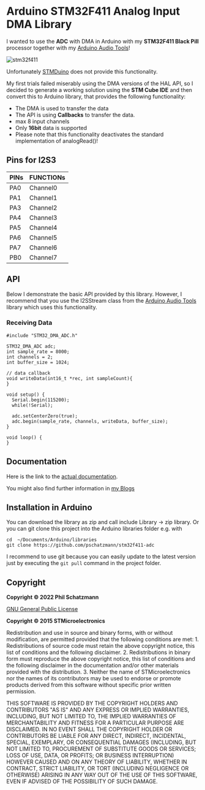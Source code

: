 # Arduino STM32F411 Analog Input DMA Library

I wanted to use the __ADC__ with DMA in Arduino with my __STM32F411 Black Pill__ processor together with my [Arduino Audio Tools](https://github.com/pschatzmann/arduino-audio-tools)! 

![stm32f411](https://pschatzmann.github.io/stm32f411-i2s/stm32f411.jpeg)

Unfortunately [STMDuino](https://github.com/stm32duino) does not provide this functionality.

My first trials failed miserably using the DMA versions of the HAL API, so I decided to generate a working solution using the __STM Cube IDE__ and then convert this to Arduino library, that provides the following functionality:

- The DMA is used to transfer the data
- The API is using __Callbacks__ to transfer the data.
- max 8 input channels
- Only __16bit__ data is supported
- Please note that this functionality deactivates the standard implementation of analogRead()!

## Pins for I2S3

PINs  |	FUNCTIONs 
------|------------	
PA0   |	Channel0	
PA1	  | Channel1
PA3	  | Channel2	
PA4	  | Channel3
PA5	  | Channel4
PA6	  | Channel5
PA7	  | Channel6
PB0	  | Channel7


## API

Below I demonstrate the basic API provided by this library. However, I recommend that you use the I2SStream class from the [Arduino Audio Tools](https://github.com/pschatzmann/arduino-audio-tools) library which uses this functionality.


### Receiving Data

```
#include "STM32_DMA_ADC.h"

STM32_DMA_ADC adc;
int sample_rate = 8000;
int channels = 2;
int buffer_size = 1024;

// data callback
void writeData(int16_t *rec, int sampleCount){
}

void setup() {
  Serial.begin(115200);
  while(!Serial);

  adc.setCenterZero(true);
  adc.begin(sample_rate, channels, writeData, buffer_size);  
}

void loop() {
}

```

## Documentation

Here is the link to the [actual documentation](https://pschatzmann.github.io/stm32f411-adc/html/modules.html).

You might also find further information in [my Blogs](https://www.pschatzmann.ch/tags/stm32)


## Installation in Arduino

You can download the library as zip and call include Library -> zip library. Or you can git clone this project into the Arduino libraries folder e.g. with

```
cd  ~/Documents/Arduino/libraries
git clone https://github.com/pschatzmann/stm32f411-adc
```

I recommend to use git because you can easily update to the latest version just by executing the ```git pull``` command in the project folder.


## Copyright

__Copyright © 2022 Phil Schatzmann__

[GNU General Public License](License.txt)


__Copyright © 2015 STMicroelectronics__
  
Redistribution and use in source and binary forms, with or without modification,
are permitted provided that the following conditions are met:
	1. Redistributions of source code must retain the above copyright notice,
	this list of conditions and the following disclaimer.
	2. Redistributions in binary form must reproduce the above copyright notice,
	this list of conditions and the following disclaimer in the documentation
	and/or other materials provided with the distribution.
	3. Neither the name of STMicroelectronics nor the names of its contributors
	may be used to endorse or promote products derived from this software
	without specific prior written permission.

THIS SOFTWARE IS PROVIDED BY THE COPYRIGHT HOLDERS AND CONTRIBUTORS "AS IS"
AND ANY EXPRESS OR IMPLIED WARRANTIES, INCLUDING, BUT NOT LIMITED TO, THE
IMPLIED WARRANTIES OF MERCHANTABILITY AND FITNESS FOR A PARTICULAR PURPOSE ARE
DISCLAIMED. IN NO EVENT SHALL THE COPYRIGHT HOLDER OR CONTRIBUTORS BE LIABLE
FOR ANY DIRECT, INDIRECT, INCIDENTAL, SPECIAL, EXEMPLARY, OR CONSEQUENTIAL
DAMAGES (INCLUDING, BUT NOT LIMITED TO, PROCUREMENT OF SUBSTITUTE GOODS OR
SERVICES; LOSS OF USE, DATA, OR PROFITS; OR BUSINESS INTERRUPTION) HOWEVER
CAUSED AND ON ANY THEORY OF LIABILITY, WHETHER IN CONTRACT, STRICT LIABILITY,
OR TORT (INCLUDING NEGLIGENCE OR OTHERWISE) ARISING IN ANY WAY OUT OF THE USE
OF THIS SOFTWARE, EVEN IF ADVISED OF THE POSSIBILITY OF SUCH DAMAGE.
  